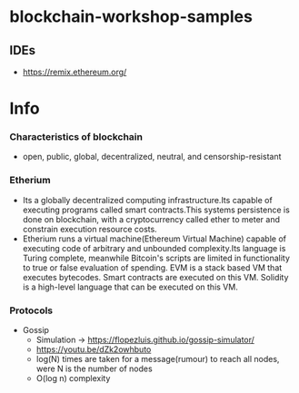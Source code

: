 # blockchain-workshop-samples

## IDEs
- https://remix.ethereum.org/


# Info

### Characteristics of blockchain
 - open, public, global, decentralized, neutral, and censorship-resistant

### Etherium
 - Its a globally decentralized computing infrastructure.Its capable of executing programs called smart contracts.This systems persistence is done on blockchain, 
   with a cryptocurrency called ether to meter and constrain execution resource costs.
 - Etherium runs a virtual machine(Ethereum Virtual Machine) capable of executing code of arbitrary and unbounded complexity.Its language is Turing complete,
   meanwhile Bitcoin's scripts are limited in functionality to true or false evaluation of spending. EVM is a stack based VM that executes bytecodes. 
   Smart contracts are executed on this VM. Solidity is a high-level language that can be executed on this VM.
   
### Protocols
 + Gossip
   - Simulation -> https://flopezluis.github.io/gossip-simulator/  
   - https://youtu.be/dZk2owhbuto
   - log(N) times are taken for a message(rumour) to reach all nodes, were N is the number of nodes
   - O(log n) complexity
